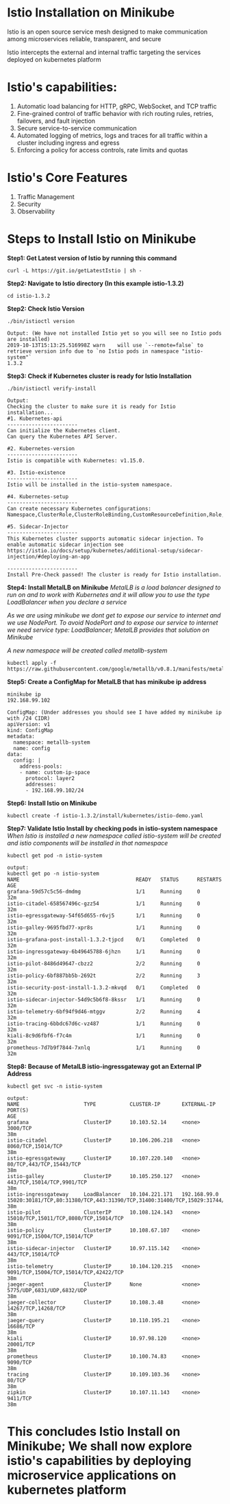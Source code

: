 # Istio Installation on Minikube
Istio is an open source service mesh designed to make communication among microservices reliable, transparent, and secure

Istio intercepts the external and internal traffic targeting the services deployed on kubernetes platform

# Istio's capabilities:
1. Automatic load balancing for HTTP, gRPC, WebSocket, and TCP traffic
2. Fine-grained control of traffic behavior with rich routing rules, retries, failovers, and fault injection
2. Secure service-to-service communication
3. Automated logging of metrics, logs and traces for all traffic within a cluster including ingress and egress
4. Enforcing a policy for access controls, rate limits and quotas

# Istio's Core Features
1. Traffic Management
2. Security
3. Observability

# Steps to Install Istio on Minikube
**Step1: Get Latest version of Istio by running this command**

```
curl -L https://git.io/getLatestIstio | sh -
```

**Step2: Navigate to Istio directory (In this example istio-1.3.2)**
```
cd istio-1.3.2
```

**Step2: Check Istio Version**
```
./bin/istioctl version
```
```
Output: (We have not installed Istio yet so you will see no Istio pods are installed)
2019-10-13T15:13:25.516998Z	warn	will use `--remote=false` to retrieve version info due to `no Istio pods in namespace "istio-system"`
1.3.2
```

**Step3: Check if Kubernetes cluster is ready for Istio Installation**
```
./bin/istioctl verify-install
```
```
Output:
Checking the cluster to make sure it is ready for Istio installation...
#1. Kubernetes-api
-----------------------
Can initialize the Kubernetes client.
Can query the Kubernetes API Server.

#2. Kubernetes-version
-----------------------
Istio is compatible with Kubernetes: v1.15.0.

#3. Istio-existence
-----------------------
Istio will be installed in the istio-system namespace.

#4. Kubernetes-setup
-----------------------
Can create necessary Kubernetes configurations: Namespace,ClusterRole,ClusterRoleBinding,CustomResourceDefinition,Role,ServiceAccount,Service,Deployments,ConfigMap.

#5. Sidecar-Injector
-----------------------
This Kubernetes cluster supports automatic sidecar injection. To enable automatic sidecar injection see https://istio.io/docs/setup/kubernetes/additional-setup/sidecar-injection/#deploying-an-app

-----------------------
Install Pre-Check passed! The cluster is ready for Istio installation.
```

**Step4: Install MetalLB on Minikube**
*MetalLB is a load balancer designed to run on and to work with Kubernetes and it will allow you to use the type LoadBalancer when you declare a service*

*As we are using minikube we dont get to expose our service to internet and we use NodePort. To avoid NodePort and to expose our service to internet we need service type: LoadBalancer; MetalLB provides that solution on Minikube*

*A new namespace will be created called metallb-system*

```
kubectl apply -f https://raw.githubusercontent.com/google/metallb/v0.8.1/manifests/metallb.yaml
```

**Step5: Create a ConfigMap for MetalLB that has minikube ip address**
```
minikube ip
192.168.99.102
```

```
ConfigMap: (Under addresses you should see I have added my minikube ip with /24 CIDR)
apiVersion: v1
kind: ConfigMap
metadata:
  namespace: metallb-system
  name: config
data:
  config: |
    address-pools:
    - name: custom-ip-space
      protocol: layer2
      addresses:
      - 192.168.99.102/24
```

**Step6: Install Istio on Minikube**
```
kubectl create -f istio-1.3.2/install/kubernetes/istio-demo.yaml
```

**Step7: Validate Istio Install by checking pods in istio-system namespace**
*When Istio is installed a new namespace called istio-system will be created and istio components will be installed in that namespace*
```
kubectl get pod -n istio-system
```

```
output:
kubectl get po -n istio-system
NAME                                      READY   STATUS      RESTARTS   AGE
grafana-59d57c5c56-dmdmg                  1/1     Running     0          32m
istio-citadel-658567496c-gzz54            1/1     Running     0          32m
istio-egressgateway-54f65d655-r6vj5       1/1     Running     0          32m
istio-galley-9695fbd77-xpr8s              1/1     Running     0          32m
istio-grafana-post-install-1.3.2-tjpcd    0/1     Completed   0          32m
istio-ingressgateway-6b49645788-6jhzn     1/1     Running     0          32m
istio-pilot-8486d49647-cbzz2              2/2     Running     0          32m
istio-policy-6bf887bb5b-2692t             2/2     Running     3          32m
istio-security-post-install-1.3.2-mkvqd   0/1     Completed   0          32m
istio-sidecar-injector-54d9c5b6f8-8kssr   1/1     Running     0          32m
istio-telemetry-6bf94f9d46-mtggv          2/2     Running     4          32m
istio-tracing-6bbdc67d6c-vz487            1/1     Running     0          32m
kiali-8c9d6fbf6-f7c4m                     1/1     Running     0          32m
prometheus-7d7b9f7844-7xnlq               1/1     Running     0          32m
```

**Step8: Because of MetalLB istio-ingressgateway got an External IP Address**
```
kubectl get svc -n istio-system
```

```
output:
NAME                     TYPE           CLUSTER-IP       EXTERNAL-IP    PORT(S)                                                                                                                                      AGE
grafana                  ClusterIP      10.103.52.14     <none>         3000/TCP                                                                                                                                     38m
istio-citadel            ClusterIP      10.106.206.218   <none>         8060/TCP,15014/TCP                                                                                                                           38m
istio-egressgateway      ClusterIP      10.107.220.140   <none>         80/TCP,443/TCP,15443/TCP                                                                                                                     38m
istio-galley             ClusterIP      10.105.250.127   <none>         443/TCP,15014/TCP,9901/TCP                                                                                                                   38m
istio-ingressgateway     LoadBalancer   10.104.221.171   192.168.99.0   15020:30181/TCP,80:31380/TCP,443:31390/TCP,31400:31400/TCP,15029:31744/TCP,15030:32765/TCP,15031:30075/TCP,15032:32291/TCP,15443:31957/TCP   38m
istio-pilot              ClusterIP      10.108.124.143   <none>         15010/TCP,15011/TCP,8080/TCP,15014/TCP                                                                                                       38m
istio-policy             ClusterIP      10.108.67.107    <none>         9091/TCP,15004/TCP,15014/TCP                                                                                                                 38m
istio-sidecar-injector   ClusterIP      10.97.115.142    <none>         443/TCP,15014/TCP                                                                                                                            38m
istio-telemetry          ClusterIP      10.104.120.215   <none>         9091/TCP,15004/TCP,15014/TCP,42422/TCP                                                                                                       38m
jaeger-agent             ClusterIP      None             <none>         5775/UDP,6831/UDP,6832/UDP                                                                                                                   38m
jaeger-collector         ClusterIP      10.108.3.48      <none>         14267/TCP,14268/TCP                                                                                                                          38m
jaeger-query             ClusterIP      10.110.195.21    <none>         16686/TCP                                                                                                                                    38m
kiali                    ClusterIP      10.97.98.120     <none>         20001/TCP                                                                                                                                    38m
prometheus               ClusterIP      10.100.74.83     <none>         9090/TCP                                                                                                                                     38m
tracing                  ClusterIP      10.109.103.36    <none>         80/TCP                                                                                                                                       38m
zipkin                   ClusterIP      10.107.11.143    <none>         9411/TCP                                                                                                                                     38m
```

# This concludes Istio Install on Minikube; We shall now explore istio's capabilities by deploying microservice applications on kubernetes platform
